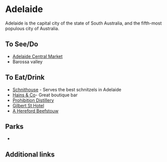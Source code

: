 # Adelaide

Adelaide is the capital city of the state of South Australia, and the fifth-most populous city of Australia.

## To See/Do

* [Adelaide Central Market](https://adelaidecentralmarket.com.au)
* Barossa valley

## To Eat/Drink

* [Schnithouse](http://schnithouse.com.au/) - Serves the best schnitzels in Adelaide 
* [Hains & Co](https://hainsco.com.au)- Great boutique bar
* [Prohibition Distillery](https://prohibitionliquor.co)
* [Gilbert St Hotel](https://www.gilbertsthotel.com.au)
* [A Hereford Beefstouw](https://beefstouw.com/restaurants/adelaide-australien)

## Parks 

*

## Additional links

